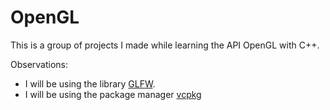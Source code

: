 # OpenGL

This is a group of projects I made while learning the API OpenGL with C++.


Observations:

* I will be using the library [GLFW](https://www.glfw.org/).
* I will be using the package manager [vcpkg](https://vcpkg.io/en/index.html)
